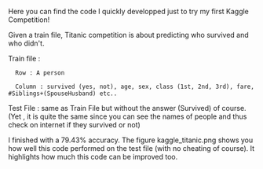 Here you can find the code I quickly developped just to try my first Kaggle Competition!

Given a train file, Titanic competition is about predicting who survived and who didn't. 

Train file : 
      	  
	  Row : A person
	  
	  Column : survived (yes, not), age, sex, class (1st, 2nd, 3rd), fare, #Siblings+(SpouseHusband) etc..

Test File : same as Train File but without the answer (Survived) of course. (Yet , it is quite the same since you can see the names of people and thus check on internet if they survived or not)

I finished with a 79.43% accuracy. The figure kaggle_titanic.png shows you how well this code performed on the test file (with no cheating of course). It highlights how much this code can be improved too. 
